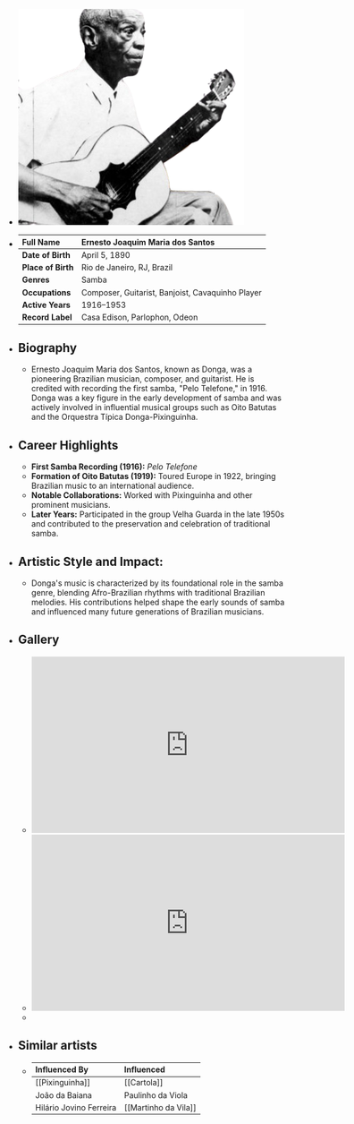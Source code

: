 ---
---




- ![donga.png](../assets/donga_1717739004314_0.png)
- | **Full Name**     | Ernesto Joaquim Maria dos Santos    |
  |-------------------|------------------------------------|
  | **Date of Birth** | April 5, 1890                      |
  | **Place of Birth**| Rio de Janeiro, RJ, Brazil         |
  | **Genres**        | Samba                              |
  | **Occupations**   | Composer, Guitarist, Banjoist, Cavaquinho Player |
  | **Active Years**  | 1916–1953                          |
  | **Record Label**  | Casa Edison, Parlophon, Odeon      |
- ## **Biography**
	- Ernesto Joaquim Maria dos Santos, known as Donga, was a pioneering Brazilian musician, composer, and guitarist. He is credited with recording the first samba, "Pelo Telefone," in 1916. Donga was a key figure in the early development of samba and was actively involved in influential musical groups such as Oito Batutas and the Orquestra Típica Donga-Pixinguinha.
- ## **Career Highlights**
	- **First Samba Recording (1916):** *Pelo Telefone*
	- **Formation of Oito Batutas (1919):** Toured Europe in 1922, bringing Brazilian music to an international audience.
	- **Notable Collaborations:** Worked with Pixinguinha and other prominent musicians.
	- **Later Years:** Participated in the group Velha Guarda in the late 1950s and contributed to the preservation and celebration of traditional samba.
- ## **Artistic Style and Impact:**
	- Donga's music is characterized by its foundational role in the samba genre, blending Afro-Brazilian rhythms with traditional Brazilian melodies. His contributions helped shape the early sounds of samba and influenced many future generations of Brazilian musicians.
- ## **Gallery**
	- <iframe width="560" height="315" src="https://www.youtube.com/embed/m0LyMqdicj8?si=q19F5mF9rbSFmE0P" title="YouTube video player" frameborder="0" allow="accelerometer; autoplay; clipboard-write; encrypted-media; gyroscope; picture-in-picture; web-share" referrerpolicy="strict-origin-when-cross-origin" allowfullscreen></iframe>
	- <iframe width="560" height="315" src="https://www.youtube.com/embed/ftc3MuqNN_8?si=Jglx33Qx6B5Vw1Po" title="YouTube video player" frameborder="0" allow="accelerometer; autoplay; clipboard-write; encrypted-media; gyroscope; picture-in-picture; web-share" referrerpolicy="strict-origin-when-cross-origin" allowfullscreen></iframe>
	-
- ## Similar artists
	- | Influenced By       | Influenced       |
	  |---------------------|------------------|
	  | [[Pixinguinha]]     | [[Cartola]]         |
	  | João da Baiana  | Paulinho da Viola|
	  | Hilário Jovino Ferreira| [[Martinho da Vila]] |